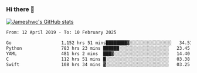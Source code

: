 ### Hi there 👋

[![Jameshwc's GitHub stats](https://github-readme-stats.vercel.app/api?username=jameshwc)](https://github.com/anuraghazra/github-readme-stats)

<!--START_SECTION:waka-->

```txt
From: 12 April 2019 - To: 10 February 2025

Go                   1,152 hrs 51 mins████████▓░░░░░░░░░░░░░░░░   34.51 %
Python               783 hrs 23 mins ██████░░░░░░░░░░░░░░░░░░░   23.45 %
YAML                 481 hrs 2 mins  ███▓░░░░░░░░░░░░░░░░░░░░░   14.40 %
C                    112 hrs 51 mins █░░░░░░░░░░░░░░░░░░░░░░░░   03.38 %
Swift                108 hrs 34 mins ▓░░░░░░░░░░░░░░░░░░░░░░░░   03.25 %
```

<!--END_SECTION:waka-->